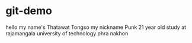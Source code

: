 # git-demo

hello my name's Thatawat Tongso 
my nickname Punk 
21 year old 
study at rajamangala university of technology phra nakhon
